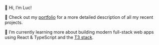  👋  Hi, I’m Luc!
 
 👀  Check out my [portfolio](https://lucswinkels.com/) for a more detailed description of all my recent projects.
 
 🌱  I’m currently learning more about building modern full-stack web apps using React & TypeScript and the [T3 stack](https://create.t3.gg/).
